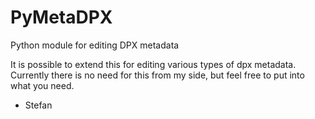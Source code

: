 PyMetaDPX
=========

Python module for editing DPX metadata

It is possible to extend this for editing various types
of dpx metadata. Currently there is no need for this 
from my side, but feel free to put into what you need. 
- Stefan
